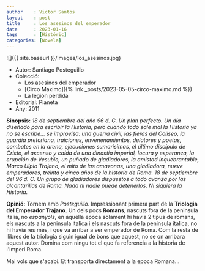 ```yaml
---
author    : Victor Santos
layout    : post
title     : Los asesinos del emperador
date      : 2023-01-16
tags      : [Históric]
categories: [Novela]
---
```

![]({{ site.baseurl }}/images/los_asesinos.jpg)

- Autor: Santiago Posteguillo
- Colecció:
  - Los asesinos del emperador
  - [Circo Maximo]({% link _posts/2023-05-05-circo-maximo.md %})
  - La legión perdida
- Editorial: Planeta
- Any: 2011

<!--more-->

**Sinopsis:** *18 de septiembre del año 96 d. C. Un plan perfecto. Un día diseñado para escribir la Historia, pero cuando todo sale mal la Historia ya no se escribe… se improvisa: una guerra civil, las fieras del Coliseo, la guardia pretoriana, traiciones, envenenamientos, delatores y poetas, combates en la arena, ejecuciones sumarísimas, el último discípulo de Cristo, el ascenso y caída de una dinastía imperial, locura y esperanza, la erupción de Vesubio, un puñado de gladiadores, la amistad inquebrantable, Marco Ulpio Trajano, el mito de las amazonas, una gladiadora, nueve emperadores, treinta y cinco años de la historia de Roma. 18 de septiembre del 96 d. C. Un grupo de gladiadores dispuestos a todo avanza por las alcantarillas de Roma. Nada ni nadie puede detenerlos. Ni siquiera la Historia.*

**Opinió:** Tornem amb *Posteguillo*. Impressionant primera part de la **Triologia del Emperador Trajano**. Un dels pocs **Romans**, nascuts fora de la peninsula italia, no *espanyols*, en aquella epoca solament hi havia 2 tipus de romans, els nascuts a la peninsula italica i els nascuts fora de la peninsula italica, no hi havia res més, i que va arribar a ser emperador de Roma. Com la resta de llibres de la triologia siguin igual de bons que aquest, no se on arribara aquest autor. Domina com ningu tot el que fa referencia a la historia de l'Imperi Roma. 

Mai vols que s'acabi. Et transporta directament a la epoca Romana…

